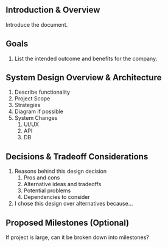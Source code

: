 ## Introduction & Overview

Introduce the document.

## Goals

1. List the intended outcome and benefits for the company.

## System Design Overview & Architecture


1. Describe functionality
2. Project Scope
3. Strategies
4. Diagram if possible
5. System Changes
    1. UI/UX
    2. API
    3. DB

## Decisions & Tradeoff Considerations

1. Reasons behind this design decision
    1. Pros and cons
    2. Alternative ideas and tradeoffs
    3. Potential problems
    4. Dependencies to consider
2. I chose this design over alternatives because…

## Proposed Milestones (Optional)

If project is large, can it be broken down into milestones?
